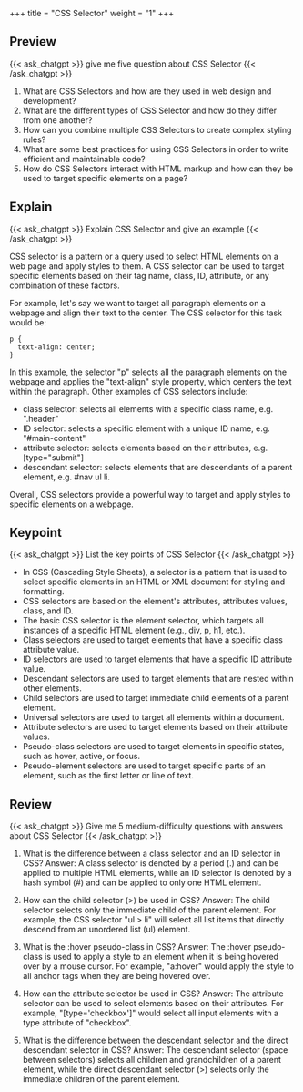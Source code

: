 +++
title = "CSS Selector"
weight = "1"
+++
## Preview
{{< ask_chatgpt >}}
give me five question about CSS Selector
{{< /ask_chatgpt >}}



1. What are CSS Selectors and how are they used in web design and development?
2. What are the different types of CSS Selector and how do they differ from one another?
3. How can you combine multiple CSS Selectors to create complex styling rules?
4. What are some best practices for using CSS Selectors in order to write efficient and maintainable code?
5. How do CSS Selectors interact with HTML markup and how can they be used to target specific elements on a page?   

## Explain
{{< ask_chatgpt >}}
Explain CSS Selector and give an example
{{< /ask_chatgpt >}}



CSS selector is a pattern or a query used to select HTML elements on a web page and apply styles to them. A CSS selector can be used to target specific elements based on their tag name, class, ID, attribute, or any combination of these factors.

For example, let's say we want to target all paragraph elements on a webpage and align their text to the center. The CSS selector for this task would be:

```
p {
  text-align: center;
}
```

In this example, the selector "p" selects all the paragraph elements on the webpage and applies the "text-align" style property, which centers the text within the paragraph. Other examples of CSS selectors include:

- class selector: selects all elements with a specific class name, e.g. ".header"
- ID selector: selects a specific element with a unique ID name, e.g. "#main-content"
- attribute selector: selects elements based on their attributes, e.g. [type="submit"]
- descendant selector: selects elements that are descendants of a parent element, e.g. #nav ul li.
 
Overall, CSS selectors provide a powerful way to target and apply styles to specific elements on a webpage.   

## Keypoint
{{< ask_chatgpt >}}
List the key points of CSS Selector
{{< /ask_chatgpt >}}



- In CSS (Cascading Style Sheets), a selector is a pattern that is used to select specific elements in an HTML or XML document for styling and formatting.
- CSS selectors are based on the element's attributes, attributes values, class, and ID.
- The basic CSS selector is the element selector, which targets all instances of a specific HTML element (e.g., div, p, h1, etc.).
- Class selectors are used to target elements that have a specific class attribute value.
- ID selectors are used to target elements that have a specific ID attribute value.
- Descendant selectors are used to target elements that are nested within other elements.
- Child selectors are used to target immediate child elements of a parent element.
- Universal selectors are used to target all elements within a document.
- Attribute selectors are used to target elements based on their attribute values.
- Pseudo-class selectors are used to target elements in specific states, such as hover, active, or focus.
- Pseudo-element selectors are used to target specific parts of an element, such as the first letter or line of text.   

## Review
{{< ask_chatgpt >}}
Give me 5 medium-difficulty questions with answers about CSS Selector
{{< /ask_chatgpt >}}



1. What is the difference between a class selector and an ID selector in CSS?
Answer: A class selector is denoted by a period (.) and can be applied to multiple HTML elements, while an ID selector is denoted by a hash symbol (#) and can be applied to only one HTML element.

2. How can the child selector (>) be used in CSS?
Answer: The child selector selects only the immediate child of the parent element. For example, the CSS selector "ul > li" will select all list items that directly descend from an unordered list (ul) element.

3. What is the :hover pseudo-class in CSS?
Answer: The :hover pseudo-class is used to apply a style to an element when it is being hovered over by a mouse cursor. For example, "a:hover" would apply the style to all anchor tags when they are being hovered over.

4. How can the attribute selector be used in CSS?
Answer: The attribute selector can be used to select elements based on their attributes. For example, "[type='checkbox']" would select all input elements with a type attribute of "checkbox".

5. What is the difference between the descendant selector and the direct descendant selector in CSS?
Answer: The descendant selector (space between selectors) selects all children and grandchildren of a parent element, while the direct descendant selector (>) selects only the immediate children of the parent element.   

